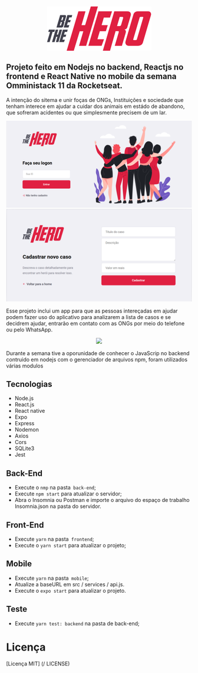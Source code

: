 

<p align="center">
  <img src="mobile/src/assets/logo@3x.png" />
</p>

## Projeto feito em Nodejs no backend, Reactjs no frontend e React Native no mobile da semana Omministack 11 da Rocketseat.

A intenção do sitema e unir foças de ONGs, Instituições e sociedade que tenham interece em ajudar a cuidar dos animais em estádo de abandono, que sofreram acidentes ou que simplesmente precisem de um lar. 

<p align='center'>
  <img src='screenshot/login.png'>
  <img src='screenshot/cadastro.png'>
</p>  

Esse projeto inclui um app para que as pessoas intereçadas em ajudar podem fazer uso do aplicativo para analizarem a lista de 
casos e se decidrem ajudar, entrarão em contato com as ONGs por meio do telefone ou pelo WhatsApp.

<p align="center">
  <img src=".png" />
</p>

Durante a semana tive a oporunidade de conhecer o JavaScrip no backend contruido em nodejs com o gerenciador de arquivos npm, 
foram utilizados várias modulos

## Tecnologias

- Node.js
- React.js
- React native
- Expo
- Express
- Nodemon
- Axios
- Cors
- SQLite3
- Jest

## Back-End

- Execute o `nmp` na pasta` back-end`;
- Execute `npm start` para atualizar o servidor;
- Abra o Insomnia ou Postman e importe o arquivo do espaço de trabalho Insomnia.json na pasta do servidor.

## Front-End

- Execute `yarn` na pasta` frontend`;
- Execute o `yarn start` para atualizar o projeto;

## Mobile

- Execute `yarn` na pasta` mobile`;
- Atualize a baseURL em src / services / api.js.
- Execute o `expo start` para atualizar o projeto.

## Teste

- Execute `yarn test: backend` na pasta de back-end;

# Licença
[Licença MIT] (/ LICENSE)
